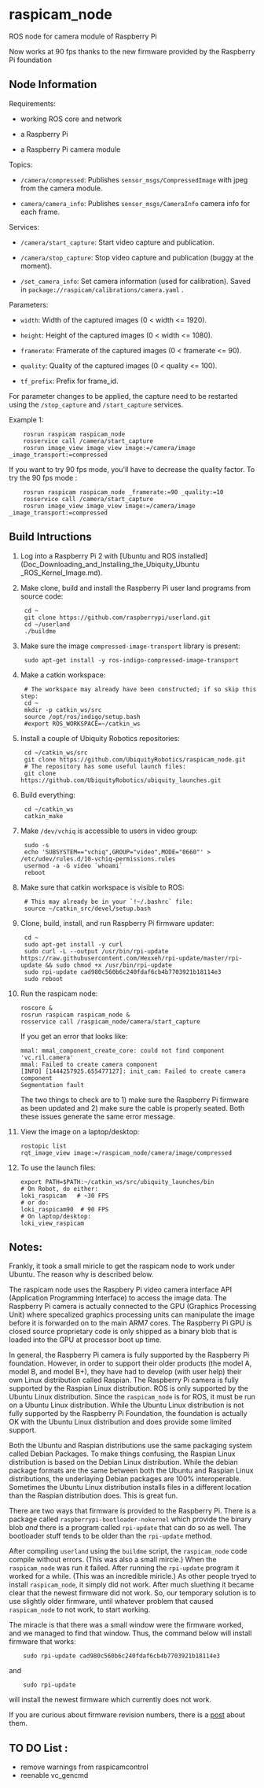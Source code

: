 # raspicam_node

ROS node for camera module of Raspberry Pi

Now works at 90 fps thanks to the new firmware provided by
the Raspberry Pi foundation

## Node Information

Requirements:

* working ROS core and network

* a Raspberry Pi

* a Raspberry Pi camera module

Topics:

* `/camera/compressed`:
  Publishes `sensor_msgs/CompressedImage` with jpeg from the camera module.

* `camera/camera_info`:
  Publishes `sensor_msgs/CameraInfo` camera info for each frame.

Services:

* `/camera/start_capture`:
  Start video capture and publication.

* `/camera/stop_capture`:
  Stop video capture and publication (buggy at the moment).

* `/set_camera_info`:
  Set camera information (used for calibration).
  Saved in `package://raspicam/calibrations/camera.yaml` .

Parameters:

* `width`: Width of the captured images (0 < width <= 1920).

* `height`: Height of the captured images (0 < width <= 1080).

* `framerate`: Framerate of the captured images (0 < framerate <= 90).

* `quality`: Quality of the captured images (0 < quality <= 100).

* `tf_prefix`: Prefix for frame_id.

For parameter changes to be applied, the capture need to be restarted
using the `/stop_capture` and `/start_capture` services.

Example 1:

        rosrun raspicam raspicam_node
        rosservice call /camera/start_capture
        rosrun image_view image_view image:=/camera/image _image_transport:=compressed

If you want to try 90 fps mode, you'll have to decrease the quality factor.
To try the 90 fps mode :

        rosrun raspicam raspicam_node _framerate:=90 _quality:=10
        rosservice call /camera/start_capture
        rosrun image_view image_view image:=/camera/image _image_transport:=compressed

## Build Intructions

1. Log into a Raspberry Pi 2 with
   [Ubuntu and ROS installed](Doc_Downloading_and_Installing_the_Ubiquity_Ubuntu
_ROS_Kernel_Image.md).

2. Make clone, build and install the Raspberry Pi user land programs
   from source code:

        cd ~
        git clone https://github.com/raspberrypi/userland.git
        cd ~/userland
        ./buildme

3. Make sure the image `compressed-image-transport` library is present:

        sudo apt-get install -y ros-indigo-compressed-image-transport

4. Make a catkin workspace:

        # The workspace may already have been constructed; if so skip this step:
        cd ~
        mkdir -p catkin_ws/src
        source /opt/ros/indigo/setup.bash
        #export ROS_WORKSPACE=~/catkin_ws

5. Install a couple of Ubiquity Robotics repositories:

        cd ~/catkin_ws/src
        git clone https://github.com/UbiquityRobotics/raspicam_node.git
        # The repository has some useful launch files:
        git clone https://github.com/UbiquityRobotics/ubiquity_launches.git

6. Build everything:

        cd ~/catkin_ws
        catkin_make

7. Make `/dev/vchiq` is accessible to users in video group:

        sudo -s
        echo 'SUBSYSTEM=="vchiq",GROUP="video",MODE="0660"' > /etc/udev/rules.d/10-vchiq-permissions.rules
        usermod -a -G video `whoami`
        reboot

8. Make sure that catkin workspace is visible to ROS:

        # This may already be in your `!~/.bashrc` file:
        source ~/catkin_src/devel/setup.bash

9. Clone, build, install, and run Raspberry Pi firmware updater:

        cd ~
        sudo apt-get install -y curl
        sudo curl -L --output /usr/bin/rpi-update https://raw.githubusercontent.com/Hexxeh/rpi-update/master/rpi-update && sudo chmod +x /usr/bin/rpi-update
        sudo rpi-update cad980c560b6c240fdaf6cb4b7703921b18114e3
        sudo reboot

10. Run the raspicam node:

        roscore &
        rosrun raspicam raspicam_node &
        rosservice call /raspicam_node/camera/start_capture 

    If you get an error that looks like:


        mmal: mmal_component_create_core: could not find component 'vc.ril.camera'
        mmal: Failed to create camera component
        [INFO] [1444257925.655477127]: init_cam: Failed to create camera component
        Segmentation fault

    The two things to check are to 1) make sure the Raspberry Pi
    firmware as been updated and 2) make sure the cable is properly
    seated.  Both these issues generate the same error message.

11. View the image on a laptop/desktop:

        rostopic list
        rqt_image_view image:=/raspicam_node/camera/image/compressed

12. To use the launch files:

        export PATH=$PATH:~/catkin_ws/src/ubiquity_launches/bin
        # On Robot, do either:
        loki_raspicam   # ~30 FPS
        # or do:
        loki_raspicam90  # 90 FPS
        # On laptop/desktop:
        loki_view_raspicam
        
## Notes:

Frankly, it took a small miricle to get the raspicam node to
work under Ubuntu.  The reason why is described below.

The raspicam node uses the Raspbery Pi video camera interface
API (Application Programming Interface) to access the image data.
The Raspberry Pi camera is actually connected to the GPU (Graphics
Processing Unit) where specalized graphics processing units
can manipulate the image before it is forwarded on to the
main ARM7 cores.  The Raspberry Pi GPU is closed source
proprietary code is only shipped as a binary blob that is
loaded into the GPU at processor boot up time.

In general, the Raspberry Pi camera is fully supported by
the Raspberry Pi foundation.  However, in order to support
their older products (the model A, model B, and model B+),
they have had to develop (with user help) their own Linux
distribution called Raspian.  The Raspberry Pi camera is
fully supported by the Raspian Linux distribution.
ROS is only supported by the Ubuntu Linux distribution.
Since the `raspicam_node` is for ROS, it must be run on
a Ubuntu Linux distribution.  While the Ubuntu Linux distribution
is not fully supported by the Raspberry Pi Foundation,
the foundation is actually OK with the Ubuntu Linux distribution
and does provide some limited support.

Both the Ubuntu and Raspian distributions use the same
packaging system called Debian Packages.  To make things
confusing, the Raspian Linux distribution is based on the
Debian Linux distribution.  While the debian package formats
are the same between both the Ubuntu and Raspian Linux
distributions, the underlaying Debian packages are 100%
interoperable.  Sometimes the Ubuntu Linux distribution
installs files in a different location than the Raspian
distribution does.  This is great fun.

There are two ways that firmware is provided to the Raspberry Pi.
There is a package called `raspberrypi-bootloader-nokernel` which
provide the binary blob *and* there is a program called `rpi-update`
that can do so as well.  The bootloader stuff tends to be older
than the `rpi-update` method.

After compiling `userland` using the `buildme` script, the
`raspicam_node` code compile without errors.  (This was also
a small mircle.)  When the `raspicam_node` was run it failed.
After running the `rpi-update` program it worked for a while.
(This was an incredible miricle.)  As other people tryed to
install `raspicam_node`, it simply did not work.
After much sluething it became clear that the newest firmware
did not work.  So, our temporary solution is to use slightly
older firmware, until whatever problem that caused `raspicam_node`
to not work, to start working.

The miracle is that there was a small window were the firmware
worked, and we managed to find that window.  Thus, the command
below will install firmware that works:

        sudo rpi-update cad980c560b6c240fdaf6cb4b7703921b18114e3

and

        sudo rpi-update

will install the newest firmware which currently does not work.

If you are curious about firmware revision numbers, there is a
[post](http://raspberrypi.stackexchange.com/questions/29991/how-do-i-find-the-firmware-repository-commit-which-matches-the-firmware-version)
about them.

## TO DO List :

* remove warnings from raspicamcontrol
* reenable vc_gencmd

